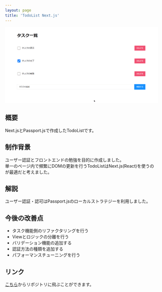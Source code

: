 ```yaml
---
layout: page
title: 'TodoList Next.js'
---
```



<div align="center">
<img src="../images/works/to-do-next/demo.gif" alt="TodoList Next.js デモ">
</div>

## 概要

Next.jsとPassport.jsで作成したTodoListです。

## 制作背景

ユーザー認証とフロントエンドの勉強を目的に作成しました。<br />
単一のページ内で頻繁にDOMの更新を行うTodoListはNext.js(React)を使うのが最適だと考えました。

## 解説

ユーザー認証・認可はPassport.jsのローカルストラテジーを利用しました。

## 今後の改善点

- タスク機能側のリファクタリングを行う
- Viewとロジックの分離を行う
- バリデーション機能の追加する
- 認証方法の種類を追加する
- パフォーマンスチューニングを行う

## リンク

[こちら](https://github.com/nakamura0907/to-do-next)からリポジトリに飛ぶことができます。
